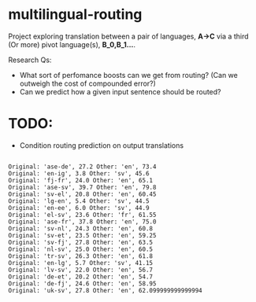 # multilingual-routing

Project exploring translation between a pair of languages, **A->C** via a third (Or more) pivot language(s), **B_0,B_1...**.

Research Qs: 
- What sort of perfomance boosts can we get from routing? (Can we outweigh the cost of compounded error?)
- Can we predict how a given input sentence should be routed?


# TODO:
- Condition routing prediction on output translations

<pre><code>
Original: 'ase-de', 27.2 Other: 'en', 73.4
Original: 'en-ig', 3.8 Other: 'sv', 45.6
Original: 'fj-fr', 24.0 Other: 'en', 65.1
Original: 'ase-sv', 39.7 Other: 'en', 79.8
Original: 'sv-el', 20.8 Other: 'en', 60.45
Original: 'lg-en', 5.4 Other: 'sv', 44.5
Original: 'en-ee', 6.0 Other: 'sv', 44.9
Original: 'el-sv', 23.6 Other: 'fr', 61.55
Original: 'ase-fr', 37.8 Other: 'en', 75.0
Original: 'sv-nl', 24.3 Other: 'en', 60.8
Original: 'sv-et', 23.5 Other: 'en', 59.25
Original: 'sv-fj', 27.8 Other: 'en', 63.5
Original: 'nl-sv', 25.0 Other: 'en', 60.5
Original: 'tr-sv', 26.3 Other: 'en', 61.8
Original: 'en-lg', 5.7 Other: 'sv', 41.15
Original: 'lv-sv', 22.0 Other: 'en', 56.7
Original: 'de-et', 20.2 Other: 'en', 54.7
Original: 'de-fj', 24.6 Other: 'en', 58.95
Original: 'uk-sv', 27.8 Other: 'en', 62.099999999999994
  </code></pre>

